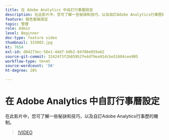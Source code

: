 ```yaml
---
title: 在 Adobe Analytics 中自訂行事曆設定
description: 在此影片中，您可了解一些秘訣和技巧，以及自訂Adobe Analytics行事歷的機制。
feature: 報告套裝設定
topic: 管理
role: Admin
level: Beginner
doc-type: feature video
thumbnail: 333003.jpg
kt: 7654
exl-id: d04273ec-58e1-4dd7-b0b2-84708e059a62
source-git-commit: 32424f3f2b05952fe4df9ea91dcbe51684cee905
workflow-type: tm+mt
source-wordcount: '56'
ht-degree: 28%

---
```


# 在 Adobe Analytics 中自訂行事曆設定

在此影片中，您可了解一些秘訣和技巧，以及自訂Adobe Analytics行事歷的機制。

>[!VIDEO](https://video.tv.adobe.com/v/333003/?quality=12&learn=on)
